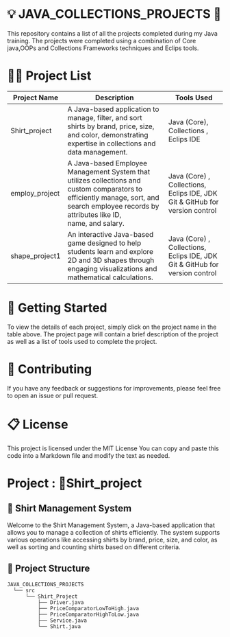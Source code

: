 # 💡 JAVA_COLLECTIONS_PROJECTS 🎉
This repository contains a list of all the projects completed during my Java training. The projects were completed using a combination of Core java,OOPs and Collections Frameworks techniques and Eclips tools.

# 👩‍💻 Project List

| Project Name | Description | Tools Used |
|--------------|-------------|------------|
| Shirt_project  | A Java-based application to manage, filter, and sort shirts by brand, price, size, and color, demonstrating expertise in collections and data management.|Java (Core), Collections , Eclips IDE|
| employ_project    | A Java-based Employee Management System that utilizes collections and custom comparators to efficiently manage, sort, and search employee records by attributes like ID, name, and salary. |Java (Core) , Collections, Eclips IDE, JDK Git & GitHub for version control |
| shape_project1  | An interactive Java-based game designed to help students learn and explore 2D and 3D shapes through engaging visualizations and mathematical calculations. |Java (Core) , Collections, Eclips IDE, JDK Git & GitHub for version control |


# 🚀 Getting Started
To view the details of each project, simply click on the project name in the table above. The project page will contain a brief description of the project as well as a list of tools used to complete the project.
# 🤝 Contributing
If you have any feedback or suggestions for improvements, please feel free to open an issue or pull request.
# 📋 License
This project is licensed under the MIT License 
You can copy and paste this code into a Markdown file and modify the text as needed.
# Project : 👕Shirt_project
## 👕 Shirt Management System
Welcome to the Shirt Management System, a Java-based application that allows you to manage a collection of shirts efficiently. The system supports various operations like accessing shirts by brand, price, size, and color, as well as sorting and counting shirts based on different criteria.
## 📂 Project Structure
 ```plaintext
JAVA_COLLECTIONS_PROJECTS
   └── src
       └── Shirt_Project
           ├── Driver.java
           ├── PriceComparatorLowToHigh.java
           ├── PriceComparatorHighToLow.java
           ├── Service.java
           └── Shirt.java 
```
